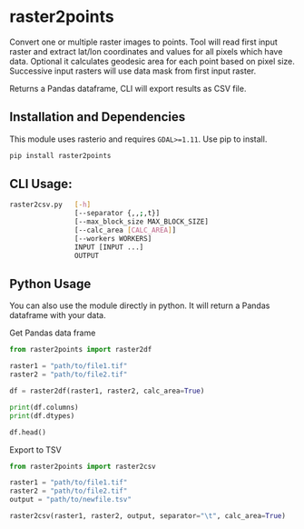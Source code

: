# raster2points

Convert one or multiple raster images to points.
Tool will read first input raster and extract lat/lon coordinates and values
for all pixels which have data. Optional it calculates geodesic area for each point based on pixel size.
Successive input rasters will use data mask from first input raster.

Returns a Pandas dataframe, CLI will export results as CSV file.


## Installation and Dependencies

This module uses rasterio and requires `GDAL>=1.11`.
Use pip to install.

```bash
pip install raster2points
```

## CLI Usage:
```bash
raster2csv.py   [-h]
                [--separator {,,;,t}]
                [--max_block_size MAX_BLOCK_SIZE]
                [--calc_area [CALC_AREA]]
                [--workers WORKERS]
                INPUT [INPUT ...]
                OUTPUT

```

## Python Usage
You can also use the module directly in python. It will return a
Pandas dataframe with your data.


Get Pandas data frame
```python
from raster2points import raster2df

raster1 = "path/to/file1.tif"
raster2 = "path/to/file2.tif"

df = raster2df(raster1, raster2, calc_area=True)

print(df.columns)
print(df.dtypes)

df.head()
```

Export to TSV
```python
from raster2points import raster2csv

raster1 = "path/to/file1.tif"
raster2 = "path/to/file2.tif"
output = "path/to/newfile.tsv"

raster2csv(raster1, raster2, output, separator="\t", calc_area=True)
```

